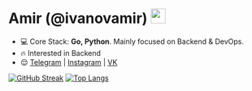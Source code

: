 <h1 align="left">Amir (@ivanovamir) <img src="https://media.giphy.com/media/hvRJCLFzcasrR4ia7z/giphy.gif" width="29px"></h1>

- 💻 Core Stack: **Go, Python**. Mainly focused on Backend & DevOps.
- 🔥 Interested in Backend
- 😌 <a href="https://t.me/pussykiller2009"  target="blank">Telegram</a> | <a href="https://www.instagram.com/roma.s.hka/"  target="blank">Instagram</a> | <a href="https://vk.com/romashka1922"  target="blank">VK</a>

[![GitHub Streak](https://streak-stats.demolab.com?user=ivanovamir&theme=buefy&hide_border=true&border_radius=)](https://git.io/streak-stats)
[![Top Langs](https://github-readme-stats.vercel.app/api/top-langs/?username=ivanovamir&theme=default&show_icons=true&hide_border=true&layout=compact&langs_count=50)](#)
